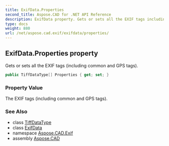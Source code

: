 ```yaml
---
title: ExifData.Properties
second_title: Aspose.CAD for .NET API Reference
description: ExifData property. Gets or sets all the EXIF tags including common and GPS tags
type: docs
weight: 880
url: /net/aspose.cad.exif/exifdata/properties/
---
```

## ExifData.Properties property

Gets or sets all the EXIF tags (including common and GPS tags).

```csharp
public TiffDataType[] Properties { get; set; }
```

### Property Value

The EXIF tags (including common and GPS tags).

### See Also

* class [TiffDataType](../../../aspose.cad.fileformats.tiff/tiffdatatype/)
* class [ExifData](../)
* namespace [Aspose.CAD.Exif](../../exifdata/)
* assembly [Aspose.CAD](../../../)


